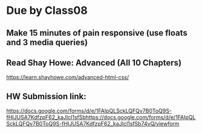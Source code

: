 # Due by Class08

## Make 15 minutes of pain responsive (use floats and 3 media queries)

## Read Shay Howe: Advanced (All 10 Chapters)

https://learn.shayhowe.com/advanced-html-css/

## HW Submission link: 
https://docs.google.com/forms/d/e/1FAIpQLSckLQFQv7B0ToQ9S-fHIJUSA7KdfzpF62_kaJIcl1sfSbhttps://docs.google.com/forms/d/e/1FAIpQLSckLQFQv7B0ToQ9S-fHIJUSA7KdfzpF62_kaJIcl1sfSb74vQ/viewform
